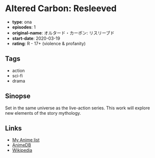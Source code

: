 # Altered Carbon: Resleeved

-   **type**: ona
-   **episodes**: 1
-   **original-name**: オルタード・カーボン: リスリーブド
-   **start-date**: 2020-03-19
-   **rating**: R - 17+ (violence & profanity)

## Tags

-   action
-   sci-fi
-   drama

## Sinopse

Set in the same universe as the live-action series. This work will explore new elements of the story mythology.

## Links

-   [My Anime list](https://myanimelist.net/anime/40613/Altered_Carbon__Resleeved)
-   [AnimeDB](http://anidb.info/perl-bin/animedb.pl?show=anime&aid=14481)
-   [Wikipedia](https://en.wikipedia.org/wiki/Altered_Carbon_%28TV_series%29#Anime)
